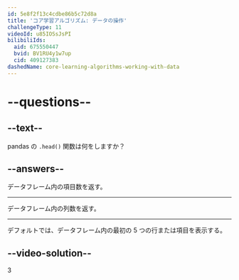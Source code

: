 ```yaml
---
id: 5e8f2f13c4cdbe86b5c72d8a
title: 'コア学習アルゴリズム: データの操作'
challengeType: 11
videoId: u85IOSsJsPI
bilibiliIds:
  aid: 675550447
  bvid: BV1RU4y1w7up
  cid: 409127383
dashedName: core-learning-algorithms-working-with-data
---
```


# --questions--

## --text--

pandas の `.head()` 関数は何をしますか？

## --answers--

データフレーム内の項目数を返す。

---

データフレーム内の列数を返す。

---

デフォルトでは、データフレーム内の最初の 5 つの行または項目を表示する。

## --video-solution--

3

